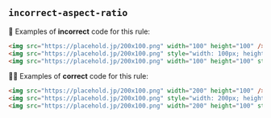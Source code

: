 ## `incorrect-aspect-ratio`

:no_good: Examples of **incorrect** code for this rule:

```html
<img src="https://placehold.jp/200x100.png" width="100" height="100" />
<img src="https://placehold.jp/200x100.png" style="width: 100px; height: 100px;" />
<img src="https://placehold.jp/200x100.png" width="100" height="100" style="width: 100%; height: auto;" />
```

:ok_woman: Examples of **correct** code for this rule:

```html
<img src="https://placehold.jp/200x100.png" width="200" height="100" />
<img src="https://placehold.jp/200x100.png" style="width: 200px; height: 100px;" />
<img src="https://placehold.jp/200x100.png" width="200" height="100" style="width: 100%; height: auto;" />
```
